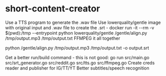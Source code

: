 # short-content-creator

Use a TTS program to generate the .wav file
Use lowerquality/gentle image with original input and .wav file to create the .srt
    - docker run -it --rm -v $(pwd):/tmp --entrypoint python lowerquality/gentle /gentle/align.py /tmp/output.mp3 /tmp/output.txt
FFMPEG it all together

python /gentle/align.py /tmp/output.mp3 /tmp/output.txt -o output.srt

Get a better run/build command - this is not good: go run src/main.go src/srt_generator.go src/reddit.go src/tts.go src/ffmpeg.go
Create creds reader and publisher for IG/TT/YT
Better subtitles/speech recognition
